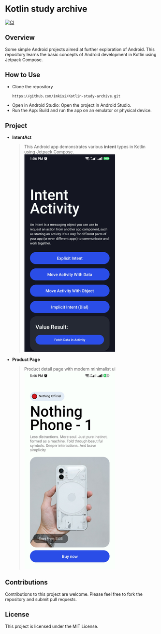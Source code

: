 # Kotlin study archive

[![CI](https://github.com/imkisi/Kotlin-study-archive/actions/workflows/blank.yml/badge.svg)](https://github.com/imkisi/Kotlin-study-archive/actions/workflows/blank.yml)

## Overview
Some simple Android projects aimed at further exploration of Android. This repository learns the basic concepts of Android development in Kotlin using Jetpack Compose.

## How to Use
* Clone the repository
	```sh
	https://github.com/imkisi/Kotlin-study-archive.git
	```
* Open in Android Studio: Open the project in Android Studio.
* Run the App: Build and run the app on an emulator or physical device.

## Project

- **IntentAct**
	> This Android app demonstrates various **intent** types in Kotlin using Jetpack Compose.
	> <img src="/Screenshot/intentact.jpg" alt="Intent preview" style="width:300px;"/>
- **Product Page**
	> Product detail page with modern minimalist ui
	> <img src="/Screenshot/productpage.jpg" alt="Product preview" style="width:300px;"/>

## Contributions
Contributions to this project are welcome. Please feel free to fork the repository and submit pull requests.

## License

This project is licensed under the MIT License.
